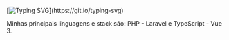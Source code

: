 [![Typing SVG](https://readme-typing-svg.herokuapp.com/?color=blue&size=24&left=true&vCenter=true&width=1000&lines=Olá,+Meu+Nome+é+Edilson;Sou+dev+Full-stack.)](https://git.io/typing-svg)

Minhas principais linguagens e stack são: PHP - Laravel e TypeScript - Vue 3.
